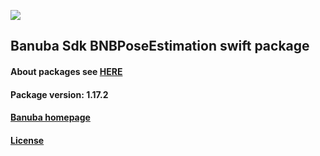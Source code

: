 [![](https://www.banuba.com/hubfs/Banuba_November2018/Images/Banuba%20SDK.png)](https://docs.banuba.com/far-sdk/tutorials/development/basic_integration?platform=ios)

## Banuba Sdk BNBPoseEstimation swift package

#### About packages see [HERE](https://docs.banuba.com/far-sdk/tutorials/development/installation?platform=ios)

#### Package version: **1.17.2**

#### **[Banuba homepage](https://banuba.com)**

#### **[License](https://www.banuba.com/terms)**
